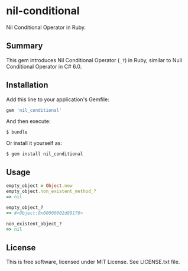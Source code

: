 # nil-conditional

Nil Conditional Operator in Ruby.

## Summary

This gem introduces Nil Conditional Operator (`_?`) in Ruby, similar to Null Conditional Operator in C# 6.0.

## Installation

Add this line to your application's Gemfile:

```ruby
gem 'nil_conditional'
```

And then execute:

    $ bundle

Or install it yourself as:

    $ gem install nil_conditional

## Usage

```ruby
empty_object = Object.new
empty_object.non_existent_method_?
=> nil

empty_object_?
=> #<Object:0x00000002d89170> 

non_existent_object_?
=> nil
```

## License

This is free software, licensed under MIT License. See LICENSE.txt file.
